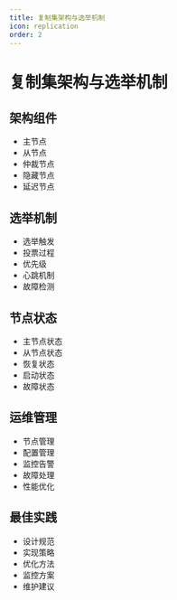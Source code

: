 ```yaml
---
title: 复制集架构与选举机制
icon: replication
order: 2
---
```


# 复制集架构与选举机制

## 架构组件
- 主节点
- 从节点
- 仲裁节点
- 隐藏节点
- 延迟节点

## 选举机制
- 选举触发
- 投票过程
- 优先级
- 心跳机制
- 故障检测

## 节点状态
- 主节点状态
- 从节点状态
- 恢复状态
- 启动状态
- 故障状态

## 运维管理
- 节点管理
- 配置管理
- 监控告警
- 故障处理
- 性能优化

## 最佳实践
- 设计规范
- 实现策略
- 优化方法
- 监控方案
- 维护建议
